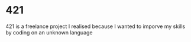 # 421
421 is a freelance project I realised because I wanted to imporve my skills by coding on an unknown language
